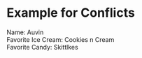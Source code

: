 # Example for Conflicts

Name: Auvin  
Favorite Ice Cream: Cookies n Cream  
Favorite Candy: Skittlkes
 
